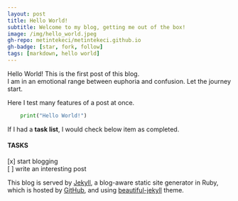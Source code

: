 ```yaml
---
layout: post
title: Hello World!
subtitle: Welcome to my blog, getting me out of the box!
image: /img/hello_world.jpeg
gh-repo: metintekeci/metintekeci.github.io
gh-badge: [star, fork, follow]
tags: [markdown, hello world]
---
```


Hello World! This is the first post of this blog.  
I am in an emotional range between euphoria and confusion.
Let the journey start.

Here I test many features of a post at once.

```python
    print("Hello World!")
```

If I had a **task list**, I would check below item as completed. 

#### TASKS

[x] start blogging  
[ ] write an interesting post

This blog is served by [Jekyll](https://jekyllrb.com/), a blog-aware static site generator in Ruby, which is hosted by [GitHub](https://github.com/), and using [beautiful-jekyll](https://github.com/daattali/beautiful-jekyll#readme) theme.
